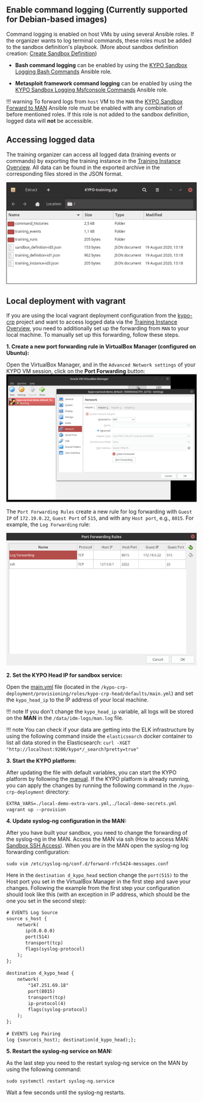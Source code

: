 ## Enable command logging (Currently supported for Debian-based images)
Command logging is enabled on host VMs by using several Ansible roles. If the organizer wants to log terminal commands, these roles must be added to the sandbox definition's playbook. (More about sandbox definition creation: [Create Sandbox Definition](../../../user-guide-basic/sandbox-agenda/sandbox-definition/#create-sandbox-definition))

* **Bash command logging** can be enabled by using the [KYPO Sandbox Logging Bash Commands](https://gitlab.ics.muni.cz/muni-kypo/ansible-roles/sandbox-logging-bash) Ansible role.

* **Metasploit framework command logging** can be enabled by using the [KYPO Sandbox Logging Msfconsole Commands](https://gitlab.ics.muni.cz/muni-kypo/ansible-roles/sandbox-logging-msf) Ansible role.

!!! warning
    To forward logs from `host` VM to the `MAN` the [KYPO Sandbox Forward to MAN](https://gitlab.ics.muni.cz/muni-kypo/ansible-roles/sandbox-logging-forward) Ansible role must be enabled with any combination of before mentioned roles. If this role is not added to the sandbox definition, logged data will **not** be accessible.

## Accessing logged data
The training organizer can access all logged data (training events or commands) by exporting the training instance in the [Training Instance Overview](../../../user-guide-basic/training-agenda/training-instance/#training-instance-overview). All data can be found in the exported archive in the corresponding files stored in the JSON format.

![Archive](../../img/extras/logging/accessed-logged-data-structure.png)


## Local deployment with vagrant

If you are using the local vagrant deployment configuration from the [kypo-crp](https://gitlab.ics.muni.cz/muni-kypo-crp/devops/kypo-crp-deployment) project and want to access logged data via the [Training Instance Overview](../../../user-guide-basic/training-agenda/training-instance/#training-instance-overview), you need to additionally set up the forwarding from `MAN` to your local machine. To manually set up this forwarding, follow these steps.


**1. Create a new port forwarding rule in VirtualBox Manager (configured on Ubuntu):**

Open the VirtualBox Manager, and in the `Advanced Network settings` of your KYPO VM session, click on the **Port Forwarding** button:
![VirtualBox settings](../../img/extras/logging/port-forwarding-rule.png)

The `Port Forwarding Rules` create a new rule for log forwarding with `Guest IP` of `172.19.0.22`, `Guest Port` of `515`, and with any `Host port`, e.g., `8015`. For example, the `Log Forwarding` rule:

![PortForwardingRules](../../img/extras/logging/port-forwarding-rule2.png)

**2. Set the KYPO Head IP for sandbox service:**

Open the [main.yml](https://gitlab.ics.muni.cz/muni-kypo-crp/devops/kypo-crp-deployment/-/blob/master/provisioning/roles/kypo-crp-head/defaults/main.yml) file (located in the `/kypo-crp-deployment/provisioning/roles/kypo-crp-head/defaults/main.yml`) and set the `kypo_head_ip` to the IP address of your local machine.

!!! note
    If you don't change the `kypo_head_ip` variable, all logs will be stored on the **MAN** in the `/data/idm-logs/man.log` file.

!!! note
    You can check if your data are getting into the ELK infrastructure by using the following command inside the `elasticsearch` docker container to list all data stored in the Elasticsearch:
    ```
    curl -XGET "http://localhost:9200/kypo*/_search?pretty=true"
    ```

**3. Start the KYPO platform:**

After updating the file with default variables, you can start the KYPO platform by following the [manual](https://gitlab.ics.muni.cz/muni-kypo-crp/devops/kypo-crp-deployment#run-vagrant-vm). If the KYPO platform is already running, you can apply the changes by running the following command in the `/kypo-crp-deployment` directory: 
```
EXTRA_VARS=./local-demo-extra-vars.yml,./local-demo-secrets.yml vagrant up --provision
```

**4. Update syslog-ng configuration in the MAN:**

After you have built your sandbox, you need to change the forwarding of the syslog-ng in the MAN. Access the MAN via ssh (How to access MAN: [Sandbox SSH Access](../../../user-guide-advanced/sandboxes/sandbox-access/)). When you are in the MAN open the syslog-ng log forwarding configuration:
```
sudo vim /etc/syslog-ng/conf.d/forward-rfc5424-messages.conf
```

Here in the `destination d_kypo_head` section change the `port(515)` to the Host port you set in the VirtualBox Manager in the first step and save your changes. Following the example from the first step your configuration should look like this (with an exception in IP address, which should be the one you set in the second step):
```
# EVENTS Log Source
source s_host {
    network(
       ip(0.0.0.0)
       port(514)
       transport(tcp)
       flags(syslog-protocol)
    );
};

destination d_kypo_head {
    network(
        "147.251.69.18"
        port(8015)
        transport(tcp)
        ip-protocol(4)
        flags(syslog-protocol)
    );
};

# EVENTS Log Pairing
log {source(s_host); destination(d_kypo_head);};
```

**5. Restart the syslog-ng service on MAN:**

As the last step you need to the restart syslog-ng service on the MAN by using the following command:

```
sudo systemctl restart syslog-ng.service
```

Wait a few seconds until the syslog-ng restarts.

